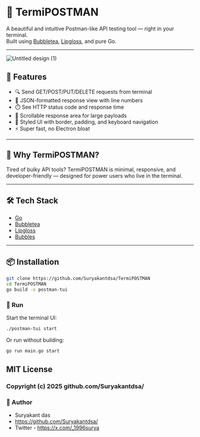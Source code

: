 # 🧪 TermiPOSTMAN

A beautiful and intuitive Postman-like API testing tool — right in your terminal.  
Built using [Bubbletea](https://github.com/charmbracelet/bubbletea), [Lipgloss](https://github.com/charmbracelet/lipgloss), and pure Go.

---

![Untitled design (1)](https://github.com/user-attachments/assets/61351da6-46e1-4d87-946e-077994814828)

## 🚀 Features

- 🔍 Send GET/POST/PUT/DELETE requests from terminal
- 🧾 JSON-formatted response view with line numbers
- ⏱️ See HTTP status code and response time
- 🔁 Scrollable response area for large payloads
- 🎨 Styled UI with border, padding, and keyboard navigation
- ⚡ Super fast, no Electron bloat

---

## 🎯 Why TermiPOSTMAN?

Tired of bulky API tools? TermiPOSTMAN is minimal, responsive, and developer-friendly — designed for power users who live in the terminal.

---

## 🛠 Tech Stack

- [Go](https://golang.org)
- [Bubbletea](https://github.com/charmbracelet/bubbletea)
- [Lipgloss](https://github.com/charmbracelet/lipgloss)
- [Bubbles](https://github.com/charmbracelet/bubbles)

---

## 📦 Installation

```bash
git clone https://github.com/Suryakantdsa/TermiPOSTMAN
cd TermiPOSTMAN
go build -o postman-tui
```

### 🚀 Run

Start the terminal UI:

```bash
./postman-tui start
```

Or run without building:

```bash
go run main.go start
```

## MIT License

### Copyright (c) 2025 github.com/Suryakantdsa/

### 👤 Author

- Suryakant das
- https://github.com/Suryakantdsa/
- Twitter - https://x.com/_1996surya
